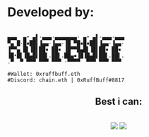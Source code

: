 # Developed by:
```shell

▄▄▄  ▄• ▄▌·▄▄▄·▄▄▄▄▄▄▄· ▄• ▄▌·▄▄▄·▄▄▄
▀▄ █·█▪██▌▐▄▄·▐▄▄·▐█ ▀█▪█▪██▌▐▄▄·▐▄▄·
▐▀▀▄ █▌▐█▌██▪ ██▪ ▐█▀▀█▄█▌▐█▌██▪ ██▪ 
▐█•█▌▐█▄█▌██▌.██▌.██▄▪▐█▐█▄█▌██▌.██▌.
.▀  ▀ ▀▀▀ ▀▀▀ ▀▀▀ ·▀▀▀▀  ▀▀▀ ▀▀▀ ▀▀▀ 

#Wallet: 0xruffbuff.eth
#Discord: chain.eth | 0xRuffBuff#8817
```
<h2 align="center">Best i can:</h2>
<br/>
<div align="center">
    <img src="https://skillicons.dev/icons?i=react,html,css,ipfs,discord,github" />
    <img src="https://skillicons.dev/icons?i=solidity,js,ts,py,nodejs,nextjs,express" /><br>
</div>
